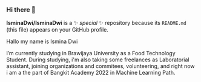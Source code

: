 ### Hi there 👋

**IsminaDwi/IsminaDwi** is a ✨ _special_ ✨ repository because its `README.md` (this file) appears on your GitHub profile.

Hallo my name is Ismina Dwi

I’m currently studying in Brawijaya University as a Food Technology Student. During studying, i'm also taking some freelances as Laboratorial assistant, joining organizations and commitees, volunteering, and right now i am a the part of Bangkit Academy 2022 in Machine Learning Path. 

